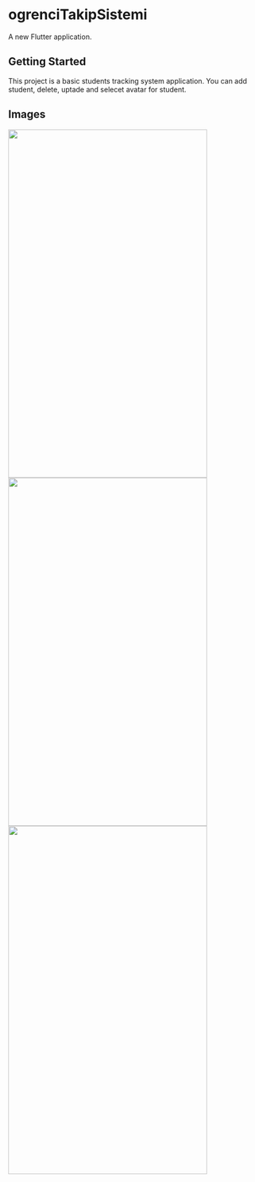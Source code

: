 # ogrenciTakipSistemi

A new Flutter application.

## Getting Started

This project is a basic students tracking system application.
You can add student, delete, uptade and selecet avatar for student.

## Images

<img src="https://user-images.githubusercontent.com/30291617/96889347-2fd06f00-148f-11eb-8108-50e109278d24.png" width="400" height="700"/> <img src="https://user-images.githubusercontent.com/30291617/96889405-3b239a80-148f-11eb-8bd3-0af6fce16067.png" width="400" height="700"/> <img src="https://user-images.githubusercontent.com/30291617/96889382-36f77d00-148f-11eb-8b92-7cb043bf00d9.png" width="400" height="700"/>


